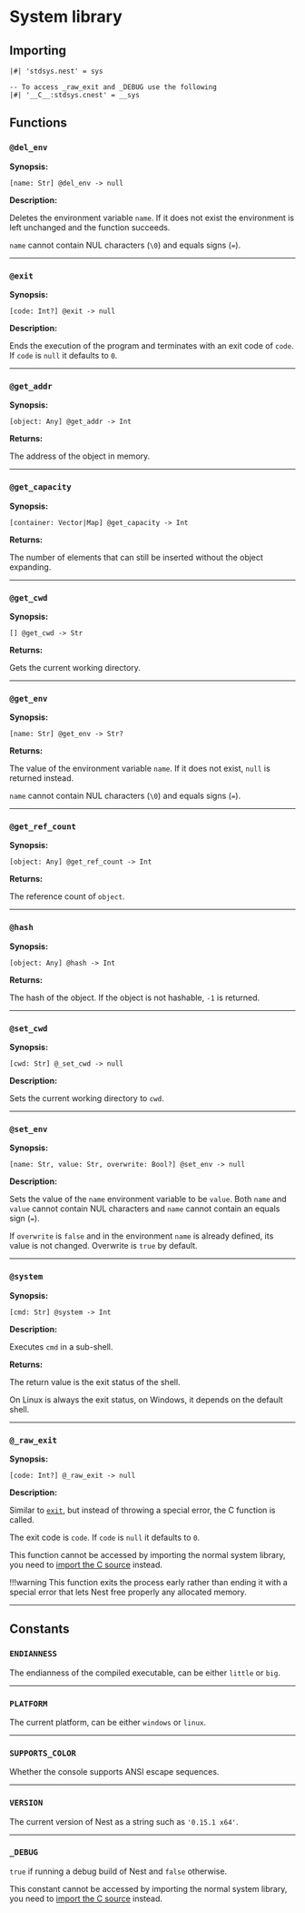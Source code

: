 # System library

## Importing

```nest
|#| 'stdsys.nest' = sys

-- To access _raw_exit and _DEBUG use the following
|#| '__C__:stdsys.cnest' = __sys
```

## Functions

### `@del_env`

**Synopsis:**

```nest
[name: Str] @del_env -> null
```

**Description:**

Deletes the environment variable `name`. If it does not exist the environment
is left unchanged and the function succeeds.

`name` cannot contain NUL characters (`\0`) and equals signs (`=`).

---

### `@exit`

**Synopsis:**

```nest
[code: Int?] @exit -> null
```

**Description:**

Ends the execution of the program and terminates with an exit code of `code`.
If `code` is `null` it defaults to `0`.

---

### `@get_addr`

**Synopsis:**

```nest
[object: Any] @get_addr -> Int
```

**Returns:**

The address of the object in memory.

---

### `@get_capacity`

**Synopsis:**

```nest
[container: Vector|Map] @get_capacity -> Int
```

**Returns:**

The number of elements that can still be inserted without the object expanding.

---

### `@get_cwd`

**Synopsis:**

```nest
[] @get_cwd -> Str
```

**Returns:**

Gets the current working directory.

---

### `@get_env`

**Synopsis:**

```nest
[name: Str] @get_env -> Str?
```

**Returns:**

The value of the environment variable `name`. If it does not exist, `null` is
returned instead.

`name` cannot contain NUL characters (`\0`) and equals signs (`=`).

---

### `@get_ref_count`

**Synopsis:**

```nest
[object: Any] @get_ref_count -> Int
```

**Returns:**

The reference count of `object`.

---

### `@hash`

**Synopsis:**

```nest
[object: Any] @hash -> Int
```

**Returns:**

The hash of the object. If the object is not hashable, `-1` is returned.

---

### `@set_cwd`

**Synopsis:**

```nest
[cwd: Str] @_set_cwd -> null
```

**Description:**

Sets the current working directory to `cwd`.

---

### `@set_env`

**Synopsis:**

```nest
[name: Str, value: Str, overwrite: Bool?] @set_env -> null
```

**Description:**

Sets the value of the `name` environment variable to be `value`. Both `name`
and `value` cannot contain NUL characters and `name` cannot contain an equals
sign (`=`).

If `overwrite` is `false` and in the environment `name` is already defined, its
value is not changed. Overwrite is `true` by default.

---

### `@system`

**Synopsis:**

```nest
[cmd: Str] @system -> Int
```

**Description:**

Executes `cmd` in a sub-shell.

**Returns:**

The return value is the exit status of the shell.

On Linux is always the exit status, on Windows, it depends on the default
shell.

---

### `@_raw_exit`

**Synopsis:**

```nest
[code: Int?] @_raw_exit -> null
```

**Description:**

Similar to [`exit`](#exit), but instead of throwing a special error, the C
function is called.

The exit code is `code`. If `code` is `null` it defaults to `0`.

This function cannot be accessed by importing the normal system library, you
need to [import the C source](#importing) instead.

!!!warning
    This function exits the process early rather than ending it with a special
    error that lets Nest free properly any allocated memory.

---

## Constants

### `ENDIANNESS`

The endianness of the compiled executable, can be either `little` or `big`.

---

### `PLATFORM`

The current platform, can be either `windows` or `linux`.

---

### `SUPPORTS_COLOR`

Whether the console supports ANSI escape sequences.

---

### `VERSION`

The current version of Nest as a string such as `'0.15.1 x64'`.

---

### `_DEBUG`

`true` if running a debug build of Nest and `false` otherwise.

This constant cannot be accessed by importing the normal system library, you
need to [import the C source](#importing) instead.
